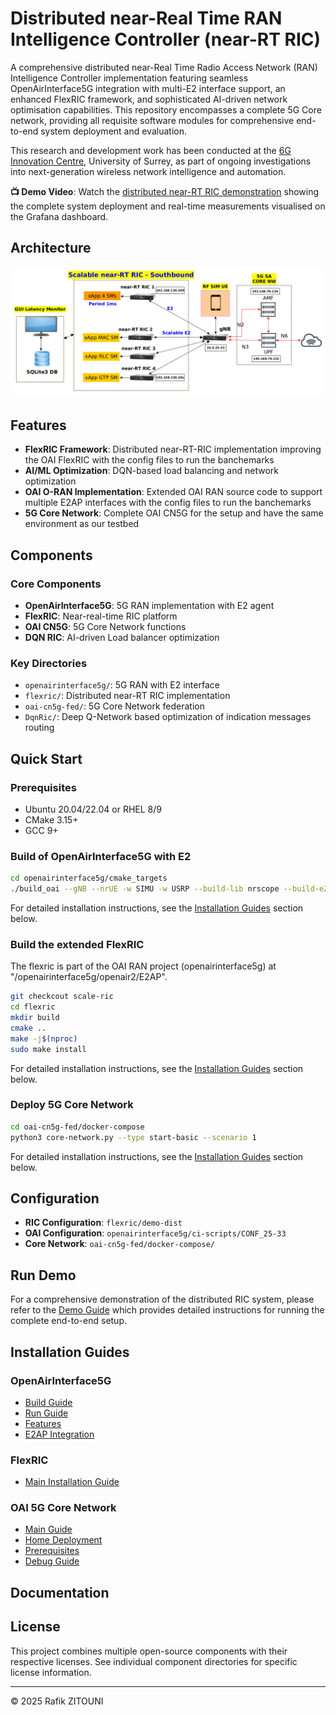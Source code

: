 # Distributed near-Real Time RAN Intelligence Controller (near-RT RIC)

A comprehensive distributed near-Real Time Radio Access Network (RAN) Intelligence Controller implementation featuring seamless OpenAirInterface5G integration with multi-E2 interface support, an enhanced FlexRIC framework, and sophisticated AI-driven network optimisation capabilities. This repository encompasses a complete 5G Core network, providing all requisite software modules for comprehensive end-to-end system deployment and evaluation.

This research and development work has been conducted at the [6G Innovation Centre](https://www.surrey.ac.uk/institute-communication-systems/5g-6g-innovation-centre), University of Surrey, as part of ongoing investigations into next-generation wireless network intelligence and automation.

**📺 Demo Video**: Watch the [distributed near-RT RIC demonstration](https://youtu.be/GGoTcKb8_30) showing the complete system deployment and real-time measurements visualised on the Grafana dashboard.

## Architecture

![Architecture Deployment](ArchDeployment.png)

## Features

- **FlexRIC Framework**: Distributed near-RT-RIC implementation improving the OAI FlexRIC with the config files to run the banchemarks
- **AI/ML Optimization**: DQN-based load balancing and network optimization
- **OAI O-RAN Implementation**: Extended OAI RAN source code to support multiple E2AP interfaces with the config files to run the banchemarks
- **5G Core Network**: Complete OAI CN5G for the setup and have the same environment as our testbed

## Components

### Core Components
- **OpenAirInterface5G**: 5G RAN implementation with E2 agent
- **FlexRIC**: Near-real-time RIC platform
- **OAI CN5G**: 5G Core Network functions
- **DQN RIC**: AI-driven Load balancer optimization

### Key Directories
- `openairinterface5g/`: 5G RAN with E2 interface
- `flexric/`: Distributed near-RT RIC implementation
- `oai-cn5g-fed/`: 5G Core Network federation
- `DqnRic/`: Deep Q-Network based optimization of indication messages routing 

## Quick Start

### Prerequisites
- Ubuntu 20.04/22.04 or RHEL 8/9
- CMake 3.15+
- GCC 9+

### Build of OpenAirInterface5G with E2

```bash
cd openairinterface5g/cmake_targets
./build_oai --gNB --nrUE -w SIMU -w USRP --build-lib nrscope --build-e2 --ninja
```

For detailed installation instructions, see the [Installation Guides](#installation-guides) section below.

### Build the extended FlexRIC 

The flexric is part of the OAI RAN project (openairinterface5g) at "/openairinterface5g/openair2/E2AP". 
```bash
git checkcout scale-ric
cd flexric
mkdir build
cmake .. 
make -j$(nproc)
sudo make install
```
For detailed installation instructions, see the [Installation Guides](#installation-guides) section below.
### Deploy 5G Core Network

```bash
cd oai-cn5g-fed/docker-compose
python3 core-network.py --type start-basic --scenario 1
```

For detailed installation instructions, see the [Installation Guides](#installation-guides) section below.

## Configuration

- **RIC Configuration**: `flexric/demo-dist`
- **OAI Configuration**: `openairinterface5g/ci-scripts/CONF_25-33`
- **Core Network**: `oai-cn5g-fed/docker-compose/`

## Run Demo 

For a comprehensive demonstration of the distributed RIC system, please refer to the [Demo Guide](https://github.com/zitouni/flexric/blob/master/DEMO_DIST.md) which provides detailed instructions for running the complete end-to-end setup.


## Installation Guides

### OpenAirInterface5G
- [Build Guide](https://github.com/zitouni/openairinterface5g/blob/main/doc/BUILD.md)
- [Run Guide](https://github.com/zitouni/openairinterface5g/blob/main/doc/RUNMODEM.md)
- [Features](https://github.com/zitouni/openairinterface5g/blob/main/doc/FEATURE_SET.md)
- [E2AP Integration](https://github.com/zitouni/openairinterface5g/blob/main/openair2/E2AP/README.md)

### FlexRIC
- [Main Installation Guide](https://github.com/zitouni/flexric/blob/master/README.md)

### OAI 5G Core Network
- [Main Guide](https://github.com/zitouni/oai-cn5g-fed/blob/master/README.md)
- [Home Deployment](https://github.com/zitouni/oai-cn5g-fed/blob/master/docs/DEPLOY_HOME.md)
- [Prerequisites](https://github.com/zitouni/oai-cn5g-fed/blob/master/docs/DEPLOY_PRE_REQUISITES.md)
- [Debug Guide](https://github.com/zitouni/oai-cn5g-fed/blob/master/docs/DEBUG_5G_CORE.md)

## Documentation

## License

This project combines multiple open-source components with their respective licenses. See individual component directories for specific license information.

---

© 2025 Rafik ZITOUNI
